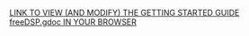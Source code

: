 [LINK TO VIEW (AND MODIFY) THE GETTING STARTED GUIDE freeDSP.gdoc IN YOUR BROWSER](https://docs.google.com/open?id=1gQ5PzCN1hFmIgi31e2L5NF1VgZXVvlqLSrGzaxm_bFE)

